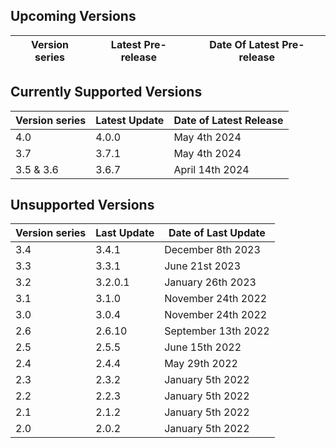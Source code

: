 ## Upcoming Versions

| Version series | Latest Pre-release | Date Of Latest Pre-release |
|-|-|-|

## Currently Supported Versions

| Version series | Latest Update | Date of Latest Release |
|-|-|-|
| 4.0 | 4.0.0 | May 4th 2024 |
| 3.7 | 3.7.1 | May 4th 2024 |
| 3.5 & 3.6 | 3.6.7 | April 14th 2024 |


## Unsupported Versions

| Version series | Last Update | Date of Last Update |
|-|-|-|
| 3.4 | 3.4.1 | December 8th 2023 |
| 3.3 | 3.3.1 | June 21st 2023 |
| 3.2 | 3.2.0.1 | January 26th 2023 |
| 3.1 | 3.1.0 | November 24th 2022 |
| 3.0 | 3.0.4 | November 24th 2022 |
| 2.6 | 2.6.10 | September 13th 2022 |
| 2.5 | 2.5.5 | June 15th 2022 |
| 2.4 | 2.4.4 | May 29th 2022 | 
| 2.3 | 2.3.2 | January 5th 2022 |
| 2.2 | 2.2.3 | January 5th 2022 | 
| 2.1 | 2.1.2 | January 5th 2022 |
| 2.0 | 2.0.2 | January 5th 2022 |
